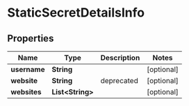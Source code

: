 

# StaticSecretDetailsInfo


## Properties

Name | Type | Description | Notes
------------ | ------------- | ------------- | -------------
**username** | **String** |  |  [optional]
**website** | **String** | deprecated |  [optional]
**websites** | **List&lt;String&gt;** |  |  [optional]



